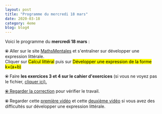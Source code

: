 ```yaml
---
layout: post
title: "Programme du mercredi 18 mars"
date: 2020-03-18
category: 4eme
blog: blog4
---
```


Voici le programme du <b>mercredi 18 mars</b> :

⦿ Aller sur le site <a href="http://mathsmentales.net/">MathsMentales</a> et s'entraîner sur développer une expression littérale.
<br>
Cliquer sur <mark>Calcul littéral</mark> puis sur <mark>Développer une expression de la forme k×(a+b)</mark>
 
⦿ Faire <b>les exercices 3 et 4 sur le cahier d'exercices</b> (si vous ne voyez pas le fichier, <a href="/exercices/4eme/4eme_exercices_mercredi_18_mars_2020.pdf">cliquer ici). 

<object data="/exercices/4eme/4eme_exercices_mercredi_18_mars_2020.pdf" width="1000" height="500" type='application/pdf'></object>
 
⦿ Regarder la <a class="correction" href="/exercices/4eme/4eme_exercices_mercredi_18_mars_2020_corrections.pdf">correction</a> pour vérifier  le travail. 
 
⦿ Regarder cette <a class="video" href="https://youtu.be/S_ckQpWzmG8">première vidéo</a> et cette <a class="video" href="https://youtu.be/URNld8xsXgM">deuxième vidéo</a> si vous avez des difficultés sur développer une expression littérale.
